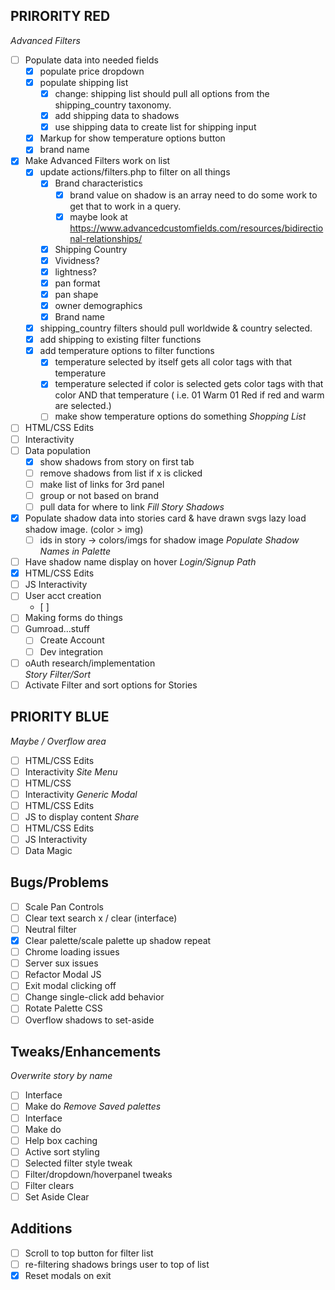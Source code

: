 ## PRIRORITY RED
*Advanced Filters*
  - [ ] Populate data into needed fields
	- [x] populate price dropdown
	- [x] populate shipping list
		- [x] change: shipping list should pull all options from the shipping_country taxonomy.
		- [x] add shipping data to shadows
		- [x] use shipping data to create list for shipping input
	- [x] Markup for show temperature options button
	- [x] brand name
  - [x] Make Advanced Filters work on list
	  - [x] update actions/filters.php to filter on all things
		- [x] Brand characteristics
			- [x] brand value on shadow is an array need to do some work to get that to work in a query.
			- [x] maybe look at https://www.advancedcustomfields.com/resources/bidirectional-relationships/
		- [x] Shipping Country
		- [x] Vividness?
		- [x] lightness?
		- [x] pan format
		- [x] pan shape
		- [x] owner demographics
		- [x] Brand name
	- [x] shipping_country filters should pull worldwide & country selected.
	- [x] add shipping to existing filter functions
	- [x] add temperature options to filter functions
		- [x] temperature selected by itself gets all color tags with that temperature
		- [x] temperature selected if color is selected gets color tags with that color AND that temperature ( i.e. 01 Warm 01 Red if red and warm are selected.)
		- [ ] make show temperature options do something
*Shopping List*
  - [ ] HTML/CSS Edits
  - [ ] Interactivity
  - [ ] Data population
	  - [x] show shadows from story on first tab
	  - [ ] remove shadows from list if x is clicked
	  - [ ] make list of links for 3rd panel
	  - [ ] group or not based on brand
	  - [ ] pull data for where to link
*Fill Story Shadows*
  - [x] Populate shadow data into stories card & have drawn svgs lazy load shadow image. (color > img)
	- [ ] ids in story -> colors/imgs for shadow image
*Populate Shadow Names in Palette*
  - [ ] Have shadow name display on hover
*Login/Signup Path*
  - [x] HTML/CSS Edits
  - [ ] JS Interactivity
  - [ ] User acct creation
	- [ ]  
  - [ ] Making forms do things
  - [ ] Gumroad...stuff
    - [ ] Create Account
    - [ ] Dev integration
  - [ ] oAuth research/implementation  
*Story Filter/Sort*
  - [ ] Activate Filter and sort options for Stories

## PRIORITY BLUE
*Maybe / Overflow area*
  - [ ] HTML/CSS Edits
  - [ ] Interactivity
*Site Menu*
  - [ ] HTML/CSS
  - [ ] Interactivity
*Generic Modal*
  - [ ] HTML/CSS Edits
  - [ ] JS to display content
*Share*
  - [ ] HTML/CSS Edits
  - [ ] JS Interactivity
  - [ ] Data Magic

## Bugs/Problems

- [ ] Scale Pan Controls
- [ ] Clear text search x / clear (interface)
- [ ] Neutral filter
- [x] Clear palette/scale palette up shadow repeat
- [ ] Chrome loading issues
- [ ] Server sux issues
- [ ] Refactor Modal JS
- [ ] Exit modal clicking off
- [ ] Change single-click add behavior
- [ ] Rotate Palette CSS
- [ ] Overflow shadows to set-aside

## Tweaks/Enhancements
*Overwrite story by name*
  - [ ] Interface
  - [ ] Make do
*Remove Saved palettes*
  - [ ] Interface
  - [ ] Make do
- [ ] Help box caching
- [ ] Active sort styling
- [ ] Selected filter style tweak
- [ ] Filter/dropdown/hoverpanel tweaks
- [ ] Filter clears
- [ ] Set Aside Clear

## Additions

- [ ] Scroll to top button for filter list
- [ ] re-filtering shadows brings user to top of list
- [x] Reset modals on exit
